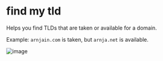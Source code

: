 # find my tld

Helps you find TLDs that are taken or available for a domain.

Example: `arnjain.com` is taken, but `arnja.net` is available.

![image](https://github.com/user-attachments/assets/a804a46d-8ea8-4e18-8c31-8b11b606ebf5)
